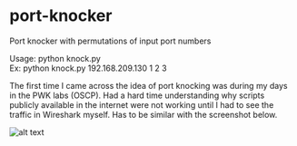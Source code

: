 # port-knocker
Port knocker with permutations of input port numbers

Usage: python knock.py <ip> <port1> <port2> <port3><br>
Ex: python knock.py 192.168.209.130 1 2 3<br>

The first time I came across the idea of port knocking was during my days in the PWK labs (OSCP). Had a hard time understanding why scripts publicly available in the internet were not working until I had to see the traffic in Wireshark myself. Has to be similar with the screenshot below. 

![alt text](https://github.com/nathunandwani/port-knocker/blob/master/PortSeq.png)
